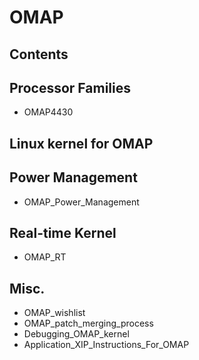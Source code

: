 # OMAP
## Contents
## Processor Families
* OMAP4430
## Linux kernel for OMAP
## Power Management
* OMAP_Power_Management
## Real-time Kernel
* OMAP_RT
## Misc.
* OMAP_wishlist
* OMAP_patch_merging_process
* Debugging_OMAP_kernel
* Application_XIP_Instructions_For_OMAP
